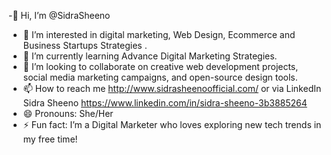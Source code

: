 -👋 Hi, I’m @SidraSheeno  
- 👀 I’m interested in digital marketing, Web Design, Ecommerce and Business Startups Strategies .  
- 🌱 I’m currently learning Advance Digital Marketing Strategies. 
- 💞️ I’m looking to collaborate on creative web development projects, social media marketing campaigns, and open-source design tools.  
- 📫 How to reach me http://www.sidrasheenoofficial.com/ or via LinkedIn Sidra Sheeno https://www.linkedin.com/in/sidra-sheeno-3b3885264 
- 😄 Pronouns: She/Her  
- ⚡ Fun fact: I’m a Digital Marketer who loves exploring new tech trends in my free time!
